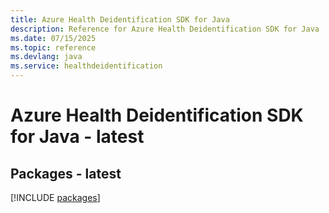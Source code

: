 ```yaml
---
title: Azure Health Deidentification SDK for Java
description: Reference for Azure Health Deidentification SDK for Java
ms.date: 07/15/2025
ms.topic: reference
ms.devlang: java
ms.service: healthdeidentification
---
```

# Azure Health Deidentification SDK for Java - latest
## Packages - latest
[!INCLUDE [packages](health-deidentification-index.md)]